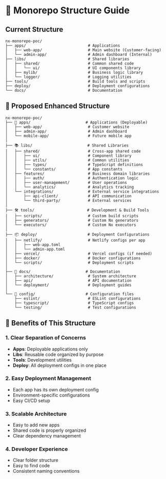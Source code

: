 # 📁 Monorepo Structure Guide

## Current Structure
```
nx-monorepo-poc/
├── apps/                           # Applications
│   ├── web-app/                    # Main website (Customer-facing)
│   └── admin-app/                  # Admin dashboard (Internal)
├── libs/                           # Shared libraries
│   ├── shared/                     # Common shared code
│   │   └── ui/                     # UI components library
│   ├── mylib/                      # Business logic library  
│   └── logger/                     # Logging utilities
├── tools/                          # Build tools and scripts
├── deploy/                         # Deployment configurations
└── docs/                           # Documentation
```

## 🎯 Proposed Enhanced Structure

```
nx-monorepo-poc/
├── 🚀 apps/                        # Applications (Deployable)
│   ├── web-app/                    # Customer website
│   ├── admin-app/                  # Admin dashboard
│   └── mobile-app/                 # Future mobile app
│
├── 📚 libs/                        # Shared Libraries
│   ├── shared/                     # Cross-app shared code
│   │   ├── ui/                     # Component library
│   │   ├── utils/                  # Common utilities
│   │   ├── types/                  # TypeScript definitions
│   │   └── constants/              # App constants
│   ├── features/                   # Business domain libraries
│   │   ├── auth/                   # Authentication logic
│   │   ├── user-management/        # User operations
│   │   └── analytics/              # Analytics tracking
│   └── integrations/               # External service integrations
│       ├── api-client/             # API communication
│       └── third-party/            # External services
│
├── 🛠️ tools/                       # Development & Build Tools
│   ├── scripts/                    # Custom build scripts
│   ├── generators/                 # Custom Nx generators
│   └── executors/                  # Custom Nx executors
│
├── 📦 deploy/                      # Deployment Configurations
│   ├── netlify/                    # Netlify configs per app
│   │   ├── web-app.toml
│   │   └── admin-app.toml
│   ├── vercel/                     # Vercel configs (if needed)
│   ├── docker/                     # Docker configurations
│   └── scripts/                    # Deployment scripts
│
├── 📖 docs/                        # Documentation
│   ├── architecture/               # System architecture
│   ├── api/                        # API documentation
│   └── deployment/                 # Deployment guides
│
└── 🔧 config/                      # Configuration files
    ├── eslint/                     # ESLint configurations
    ├── typescript/                 # TypeScript configs
    └── testing/                    # Test configurations
```

## 🎯 Benefits of This Structure

### 1. **Clear Separation of Concerns**
- **Apps**: Deployable applications only
- **Libs**: Reusable code organized by purpose
- **Tools**: Development utilities
- **Deploy**: All deployment configs in one place

### 2. **Easy Deployment Management**
- Each app has its own deployment config
- Environment-specific configurations
- Easy CI/CD setup

### 3. **Scalable Architecture**
- Easy to add new apps
- Shared code is properly organized
- Clear dependency management

### 4. **Developer Experience**
- Clear folder structure
- Easy to find code
- Consistent naming conventions
